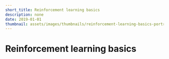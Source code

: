 ```yaml
---
short_title: Reinforcement learning basics
description: none
date: 2019-01-01
thumbnail: assets/images/thumbnails/reinforcement-learning-basics-portrait.png
---
```


# Reinforcement learning basics
